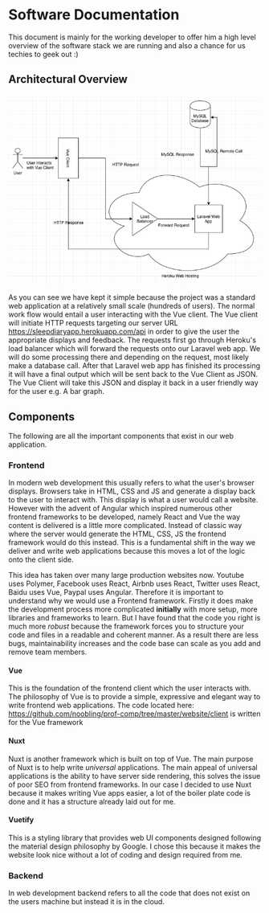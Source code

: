 # Software Documentation
This document is mainly for the working developer to offer him a high level overview of the software stack we are running and also a chance for us techies to geek out :)

## Architectural Overview
<img src="architecture.png" width=500>

As you can see we have kept it simple because the project was a standard web application at a relatively small scale (hundreds of users).
The normal work flow would entail a user interacting with the Vue client. The Vue client will initiate HTTP requests targeting our server URL https://sleepdiaryapp.herokuapp.com/api in order to give the user the appropriate displays and feedback. The requests first go through Heroku's load balancer which will forward the requests onto our Laravel web app. We will do some processing there and depending on the request, most likely make a database call. After that Laravel web app has finished its processing it will have a final output which will be sent back to the Vue Client as JSON. The Vue Client will take this JSON and display it back in a user friendly way for the user e.g. A bar graph. 

## Components
The following are all the important components that exist in our web application.

### Frontend
In modern web development this usually refers to what the user's browser displays. Browsers take in HTML, CSS and JS and generate a display back to the user to interact with. This display is what a user would call a website. However with the advent of Angular which inspired numerous other frontend frameworks to be developed, namely React and Vue the way content is delivered is a little more complicated. Instead of classic way where the server would generate the HTML, CSS, JS the frontend framework would do this instead. This is a fundamental shift in the way we deliver and write web applications because this moves a lot of the logic onto the client side.

This idea has taken over many large production websites now. Youtube uses Polymer, Facebook uses React, Airbnb uses React, Twitter uses React, Baidu uses Vue, Paypal uses Angular. Therefore it is important to understand why we would use a Frontend framework. Firstly it does make the development process more complicated **initially** with more setup, more libraries and frameworks to learn. But I have found that the code you right is much more *robust* because the framework forces you to structure your code and files in a readable and coherent manner. As a result there are less bugs, maintainability increases and the code base can scale as you add and remove team members.

#### Vue
This is the foundation of the frontend client which the user interacts with. The philosophy of Vue is to provide a simple, expressive and elegant way to write frontend web applications. The code located here: https://github.com/noobling/prof-comp/tree/master/website/client is written for the Vue framework 

#### Nuxt
Nuxt is another framework which is built on top of Vue. The main purpose of Nuxt is to help write *universal* applications. The main appeal of universal applications is the ability to have server side rendering, this solves the issue of poor SEO from frontend frameworks. In our case I decided to use Nuxt because it makes writing Vue apps easier, a lot of the boiler plate code is done and it has a structure already laid out for me. 

#### Vuetify
This is a styling library that provides web UI components designed following the material design philosophy by Google. I chose this because it makes the website look nice without a lot of coding and design required from me.

### Backend
In web development backend refers to all the code that does not exist on the users machine but instead it is in the cloud. 